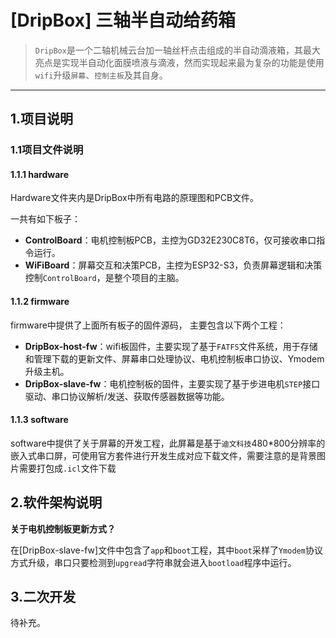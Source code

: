 # [DripBox] 三轴半自动给药箱


> `DripBox`是一个二轴机械云台加一轴丝杆点击组成的半自动滴液箱，其最大亮点是实现半自动化面膜喷液与滴液，然而实现起来最为复杂的功能是使用`wifi`升级`屏幕`、`控制主板`及其自身。

---
## 1.项目说明

### 1.1项目文件说明

#### 1.1.1 hardware

Hardware文件夹内是DripBox中所有电路的原理图和PCB文件。

一共有如下板子：

- **ControlBoard**：电机控制板PCB，主控为GD32E230C8T6，仅可接收串口指令运行。
- **WiFiBoard**：屏幕交互和决策PCB，主控为ESP32-S3，负责屏幕逻辑和决策控制`ControlBoard`，是整个项目的主脑。

#### 1.1.2 firmware

firmware中提供了上面所有板子的固件源码， 主要包含以下两个工程：

- **DripBox-host-fw**：wifi板固件，主要实现了基于`FATFS`文件系统，用于存储和管理下载的更新文件、屏幕串口处理协议、电机控制板串口协议、Ymodem升级主机。
- **DripBox-slave-fw**：电机控制板的固件，主要实现了基于步进电机`STEP`接口驱动、串口协议解析/发送、获取传感器数据等功能。

#### 1.1.3 software

software中提供了关于屏幕的开发工程，此屏幕是基于`迪文科技`480*800分辨率的嵌入式串口屏，可使用官方套件进行开发生成对应下载文件，需要注意的是背景图片需要打包成`.icl`文件下载



## 2.软件架构说明

**关于电机控制板更新方式？**

在[DripBox-slave-fw]文件中包含了`app`和`boot`工程，其中`boot`采样了`Ymodem`协议方式升级，串口只要检测到`upgread`字符串就会进入`bootload`程序中运行。

## 3.二次开发

待补充。
